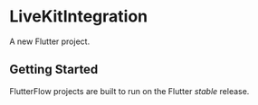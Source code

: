 # LiveKitIntegration

A new Flutter project.

## Getting Started

FlutterFlow projects are built to run on the Flutter _stable_ release.

